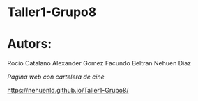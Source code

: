 # Taller1-Grupo8


# Autors: 
Rocio Catalano
Alexander Gomez
Facundo Beltran 
Nehuen Diaz

*Pagina web con cartelera de cine*

https://nehuenld.github.io/Taller1-Grupo8/


